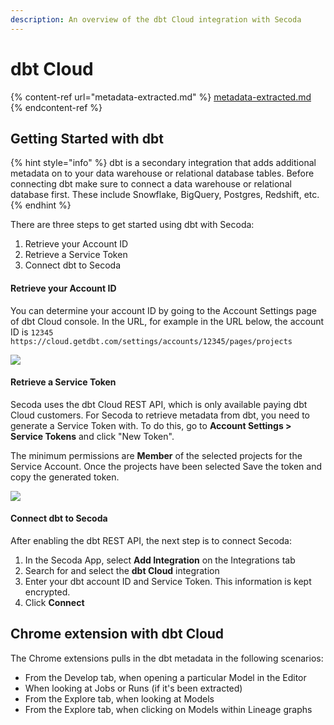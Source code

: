 ```yaml
---
description: An overview of the dbt Cloud integration with Secoda
---
```


# dbt Cloud

{% content-ref url="metadata-extracted.md" %}
[metadata-extracted.md](metadata-extracted.md)
{% endcontent-ref %}

## **Getting Started with dbt** <a href="#h_3a4bfd6458" id="h_3a4bfd6458"></a>

{% hint style="info" %}
dbt is a secondary integration that adds additional metadata on to your data warehouse or relational database tables. Before connecting dbt make sure to connect a data warehouse or relational database first. These include Snowflake, BigQuery, Postgres, Redshift, etc.
{% endhint %}

There are three steps to get started using dbt with Secoda:

1. Retrieve your Account ID
2. Retrieve a Service Token
3. Connect dbt to Secoda

#### **Retrieve your Account ID** <a href="#h_89d08409d1" id="h_89d08409d1"></a>

You can determine your account ID by going to the Account Settings page of dbt Cloud console. In the URL, for example in the URL below, the account ID is `12345 https://cloud.getdbt.com/settings/accounts/12345/pages/projects`

![](https://secoda-public-media-assets.s3.amazonaws.com/befe8acc-e0ba-4e42-a1b7-217c3e3a62ee.png)

#### **Retrieve a Service Token** <a href="#h_a2cb9baed8" id="h_a2cb9baed8"></a>

Secoda uses the dbt Cloud REST API, which is only available paying dbt Cloud customers. For Secoda to retrieve metadata from dbt, you need to generate a Service Token with. To do this, go to **Account Settings > Service Tokens** and click "New Token".

The minimum permissions are **Member** of the selected projects for the Service Account. Once the projects have been selected Save the token and copy the generated token.

![](https://secoda-public-media-assets.s3.amazonaws.com/80e5fed3-f230-49e6-9ad4-3d078ddec0ca.png)

#### **Connect dbt to Secoda** <a href="#h_d49e98be3a" id="h_d49e98be3a"></a>

After enabling the dbt REST API, the next step is to connect Secoda:

1. In the Secoda App, select **Add Integration** on the Integrations tab
2. Search for and select the **dbt Cloud** integration
3. Enter your dbt account ID and Service Token. This information is kept encrypted.
4. Click **Connect**

## Chrome extension with dbt Cloud

The Chrome extensions pulls in the dbt metadata in the following scenarios:

* From the Develop tab, when opening a particular Model in the Editor
* When looking at Jobs or Runs (if it's been extracted)
* From the Explore tab, when looking at Models
* From the Explore tab, when clicking on Models within Lineage graphs&#x20;
